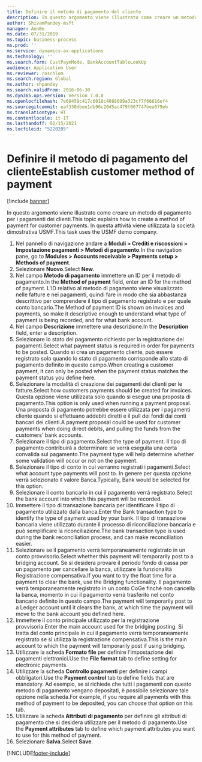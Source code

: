 ```yaml
---
title: Definire il metodo di pagamento del cliente
description: In questo argomento viene illustrato come creare un metodo di pagamento per i pagamenti dei clienti.
author: ShivamPandey-msft
manager: AnnBe
ms.date: 07/31/2019
ms.topic: business-process
ms.prod: ''
ms.service: dynamics-ax-applications
ms.technology: ''
ms.search.form: CustPaymMode, BankAccountTableLookUp
audience: Application User
ms.reviewer: roschlom
ms.search.region: Global
ms.author: shpandey
ms.search.validFrom: 2016-06-30
ms.dyn365.ops.version: Version 7.0.0
ms.openlocfilehash: 7e60459c417c6018c4088009a323cf7f66616ef4
ms.sourcegitcommit: eaf330dbee1db96c20d5ac479f007747bea079eb
ms.translationtype: HT
ms.contentlocale: it-IT
ms.lasthandoff: 02/15/2021
ms.locfileid: "5220205"
---
```

# <a name="establish-customer-method-of-payment"></a><span data-ttu-id="91250-103">Definire il metodo di pagamento del cliente</span><span class="sxs-lookup"><span data-stu-id="91250-103">Establish customer method of payment</span></span>

[!include [banner](../../includes/banner.md)]

<span data-ttu-id="91250-104">In questo argomento viene illustrato come creare un metodo di pagamento per i pagamenti dei clienti.</span><span class="sxs-lookup"><span data-stu-id="91250-104">This topic explains how to create a method of payment for customer payments.</span></span> <span data-ttu-id="91250-105">In questa attività viene utilizzata la società dimostrativa USMF.</span><span class="sxs-lookup"><span data-stu-id="91250-105">This task uses the USMF demo company.</span></span>

1. <span data-ttu-id="91250-106">Nel pannello di navigazione andare a **Moduli > Crediti e riscossioni > Impostazione pagamenti > Metodi di pagamento**.</span><span class="sxs-lookup"><span data-stu-id="91250-106">In the navigation pane, go to **Modules > Accounts receivable > Payments setup > Methods of payment**.</span></span>
2. <span data-ttu-id="91250-107">Selezionare **Nuovo**.</span><span class="sxs-lookup"><span data-stu-id="91250-107">Select **New**.</span></span>
3. <span data-ttu-id="91250-108">Nel campo **Metodo di pagamento** immettere un ID per il metodo di pagamento.</span><span class="sxs-lookup"><span data-stu-id="91250-108">In the **Method of payment** field, enter an ID for the method of payment.</span></span> <span data-ttu-id="91250-109">L'ID relativo al metodo di pagamento viene visualizzato nelle fatture e nei pagamenti, quindi fare in modo che sia abbastanza descrittivo per comprendere il tipo di pagamento registrato e per quale conto bancario.</span><span class="sxs-lookup"><span data-stu-id="91250-109">The Method of payment ID is shown on invoices and payments, so make it descriptive enough to understand what type of payment is being recorded, and for what bank account.</span></span>  
4. <span data-ttu-id="91250-110">Nel campo **Descrizione** immettere una descrizione.</span><span class="sxs-lookup"><span data-stu-id="91250-110">In the **Description** field, enter a description.</span></span>
5. <span data-ttu-id="91250-111">Selezionare lo stato del pagamento richiesto per la registrazione dei pagamenti.</span><span class="sxs-lookup"><span data-stu-id="91250-111">Select what payment status is required in order for payments to be posted.</span></span> <span data-ttu-id="91250-112">Quando si crea un pagamento cliente, può essere registrato solo quando lo stato di pagamento corrisponde allo stato di pagamento definito in questo campo.</span><span class="sxs-lookup"><span data-stu-id="91250-112">When creating a customer payment, it can only be posted when the payment status matches the payment status you define here.</span></span>  
6. <span data-ttu-id="91250-113">Selezionare la modalità di creazione dei pagamenti dei clienti per le fatture.</span><span class="sxs-lookup"><span data-stu-id="91250-113">Select how customers payments should be created for invoices.</span></span> <span data-ttu-id="91250-114">Questa opzione viene utilizzata solo quando si esegue una proposta di pagamento.</span><span class="sxs-lookup"><span data-stu-id="91250-114">This option is only used when running a payment proposal.</span></span> <span data-ttu-id="91250-115">Una proposta di pagamento potrebbe essere utilizzata per i pagamenti cliente quando si effettuano addebiti diretti e il pull dei fondi dai conti bancari dei clienti.</span><span class="sxs-lookup"><span data-stu-id="91250-115">A payment proposal could be used for customer payments when doing direct debits, and pulling the funds from the customers' bank accounts.</span></span>  
7. <span data-ttu-id="91250-116">Selezionare il tipo di pagamento.</span><span class="sxs-lookup"><span data-stu-id="91250-116">Select the type of payment.</span></span> <span data-ttu-id="91250-117">Il tipo di pagamento contribuirà a determinare se verrà eseguita una certa convalida sul pagamento.</span><span class="sxs-lookup"><span data-stu-id="91250-117">The payment type will help determine whether some validation will occur or not on the payment.</span></span>  
8. <span data-ttu-id="91250-118">Selezionare il tipo di conto in cui verranno registrati i pagamenti.</span><span class="sxs-lookup"><span data-stu-id="91250-118">Select what account type payments will post to.</span></span> <span data-ttu-id="91250-119">In genere per questa opzione verrà selezionato il valore Banca.</span><span class="sxs-lookup"><span data-stu-id="91250-119">Typically, Bank would be selected for this option.</span></span>  
9. <span data-ttu-id="91250-120">Selezionare il conto bancario in cui il pagamento verrà registrato.</span><span class="sxs-lookup"><span data-stu-id="91250-120">Select the bank account into which this payment will be recorded.</span></span>
10. <span data-ttu-id="91250-121">Immettere il tipo di transazione bancaria per identificare il tipo di pagamento utilizzato dalla banca.</span><span class="sxs-lookup"><span data-stu-id="91250-121">Enter the Bank transaction type to identify the type of payment used by your bank.</span></span> <span data-ttu-id="91250-122">Il tipo di transazione bancaria viene utilizzato durante il processo di riconciliazione bancaria e può semplificare la riconciliazione.</span><span class="sxs-lookup"><span data-stu-id="91250-122">The bank transaction type is used during the bank reconciliation process, and can make reconciliation easier.</span></span>  
11. <span data-ttu-id="91250-123">Selezionare se il pagamento verrà temporaneamente registrato in un conto provvisorio.</span><span class="sxs-lookup"><span data-stu-id="91250-123">Select whether this payment will temporarily post to a bridging account.</span></span> <span data-ttu-id="91250-124">Se si desidera provare il periodo fondo di cassa per un pagamento per cancellare la banca, utilizzare la funzionalità Registrazione compensativa.</span><span class="sxs-lookup"><span data-stu-id="91250-124">If you want to try the float time for a payment to clear the bank, use the Bridging functionality.</span></span> <span data-ttu-id="91250-125">Il pagamento verrà temporaneamente registrato in un conto CoGe finché non cancella la banca, momento in cui il pagamento verrà trasferito nel conto bancario definito in questo campo.</span><span class="sxs-lookup"><span data-stu-id="91250-125">The payment will temporarily post to a Ledger account until it clears the bank, at which time the payment will move to the bank account you defined here.</span></span>  
12. <span data-ttu-id="91250-126">Immettere il conto principale utilizzato per la registrazione provvisoria.</span><span class="sxs-lookup"><span data-stu-id="91250-126">Enter the main account used for the bridging posting.</span></span> <span data-ttu-id="91250-127">Si tratta del conto principale in cui il pagamento verrà temporaneamente registrato se si utilizza la registrazione compensativa.</span><span class="sxs-lookup"><span data-stu-id="91250-127">This is the main account to which the payment will temporarily post if using bridging.</span></span>  
13. <span data-ttu-id="91250-128">Utilizzare la scheda **Formato file** per definire l'impostazione dei pagamenti elettronici.</span><span class="sxs-lookup"><span data-stu-id="91250-128">Use the **File format** tab to define setting for electronic payments.</span></span>
14. <span data-ttu-id="91250-129">Utilizzare la scheda **Controllo pagamenti** per definire i campi obbligatori.</span><span class="sxs-lookup"><span data-stu-id="91250-129">Use the **Payment control** tab to define fields that are mandatory.</span></span> <span data-ttu-id="91250-130">Ad esempio, se si richiede che tutti i pagamenti con questo metodo di pagamento vengano depositati, è possibile selezionare tale opzione nella scheda.</span><span class="sxs-lookup"><span data-stu-id="91250-130">For example, if you require all payments with this method of payment to be deposited, you can choose that option on this tab.</span></span>  
15. <span data-ttu-id="91250-131">Utilizzare la scheda **Attributi di pagamento** per definire gli attributi di pagamento che si desidera utilizzare per il metodo di pagamento.</span><span class="sxs-lookup"><span data-stu-id="91250-131">Use the **Payment attributes** tab to define which payment attributes you want to use for this method of payment.</span></span>
16. <span data-ttu-id="91250-132">Selezionare **Salva**.</span><span class="sxs-lookup"><span data-stu-id="91250-132">Select **Save**.</span></span>



[!INCLUDE[footer-include](../../../includes/footer-banner.md)]